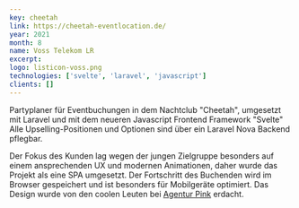 ```yaml
---
key: cheetah
link: https://cheetah-eventlocation.de/
year: 2021
month: 8
name: Voss Telekom LR
excerpt:
logo: listicon-voss.png
technologies: ['svelte', 'laravel', 'javascript']
clients: []
---
```


Partyplaner für Eventbuchungen in dem Nachtclub "Cheetah", umgesetzt mit Laravel und mit dem neueren Javascript Frontend Framework "Svelte" Alle Upselling-Positionen und Optionen sind über ein Laravel Nova Backend pflegbar.

Der Fokus des Kunden lag wegen der jungen Zielgruppe besonders auf einem ansprechenden UX und modernen Animationen, daher wurde das Projekt als eine SPA umgesetzt. Der Fortschritt des Buchenden wird im Browser gespeichert und ist besonders für Mobilgeräte optimiert. Das Design wurde von den coolen Leuten bei <a href="https://agentur.pink" target="_blank" rel="noopener noreferrer">Agentur Pink</a> erdacht.

